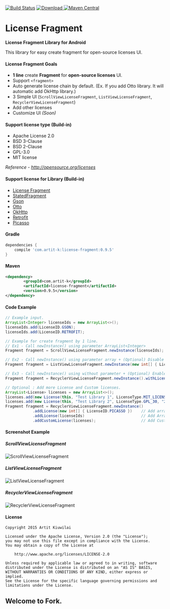 [![Build Status](https://travis-ci.org/first087/Android-License-Fragment.svg?branch=master)](https://travis-ci.org/first087/Android-License-Fragment)
[![Download](https://api.bintray.com/packages/first087/maven/Android-License-Fragment/images/download.svg) ](https://bintray.com/first087/maven/Android-License-Fragment/_latestVersion)
[![Maven Central](https://maven-badges.herokuapp.com/maven-central/com.artit-k/license-fragment/badge.svg)](https://maven-badges.herokuapp.com/maven-central/com.artit-k/license-fragment)

# License Fragment 
**License Fragment Library for Android**

This library for easy create fragment for open-source licenses UI.

#### License Fragment Goals
* **1 line** create **Fragment** for **open-source licenses** UI.
* Support ```<fragment>```
* Auto generate license chain by default. (Ex. If you add Otto library. It will automatic add OkHttp library.)
* 3 Simple UI (```ScrollViewLicenseFragment```, ```ListViewLicenseFragment```, ```RecyclerViewLicenseFragment```)
* Add other licenses
* Customize UI *(Soon)*

#### Support license type (Build-in)
* Apache License 2.0
* BSD 3-Clause
* BSD 2-Clause
* GPL-3.0
* MIT license

*Reference - http://opensource.org/licenses*

#### Support license for Library (Build-in)
* [License Fragment](https://github.com/first087/Android-License-Fragment)
* [StatedFragment](https://github.com/nuuneoi/StatedFragment)
* [Gson](https://github.com/google/gson)
* [Otto](http://square.github.io/otto/)
* [OkHttp](http://square.github.io/okhttp/)
* [Retrofit](http://square.github.io/retrofit/)
* [Picasso](http://square.github.io/picasso/)

#### Gradle
```groovy
dependencies {
    compile 'com.artit-k:license-fragment:0.9.5'
}
```

#### Maven
```xml
<dependency>
        <groupId>com.artit-k</groupId>
        <artifactId>license-fragment</artifactId>
        <version>0.9.5</version>
</dependency>
```

#### Code Example
```java
// Example input.
ArrayList<Integer> licenseIds = new ArrayList<>();
licenseIds.add(LicenseID.GSON);
licenseIds.add(LicenseID.RETROFIT);

// Example for create fragment by 1 line.
// Ex1 - Call newInstance() using parameter ArrayList<Integer>
Fragment fragment = ScrollViewLicenseFragment.newInstance(licenseIds);

// Ex2 - Call newInstance() using parameter array + (Optional) Disable license chain
Fragment fragment = ListViewLicenseFragment.newInstance(new int[] { LicenseID.PICASSO }).withLicenseChain(false);

// Ex3 - Call newInstance() using without parameter + (Optional) Enable license chain (default)
Fragment fragment = RecyclerViewLicenseFragment.newInstance().withLicenseChain(true);

// Optional : Add more License and Custom licenses.
ArrayList<License> licenses = new ArrayList<>();
licenses.add(new License(this, "Test Library 1", LicenseType.MIT_LICENSE, "2000-2001", "Test Owner 1"));
licenses.add(new License(this, "Test Library 2", LicenseType.GPL_30, "2002", "Test Owner 2"));
Fragment fragment = RecyclerViewLicenseFragment.newInstance()
            .addLicense(new int[] { LicenseID.PICASSO })    // Add array (same call newInstance)
            .addLicense(licenseIds)                         // Add ArrayList<Integer> (same call newInstance)
            .addCustomLicense(licenses);                    // Add Custom License
```

#### Screenshot Example
##### ScrollViewLicenseFragment
![ScrollViewLicenseFragment](https://github.com/first087/Android-License-Fragment/blob/master/screen/Demo-ScrollViewLicenseFragment.png)

##### ListViewLicenseFragment
![ListViewLicenseFragment](https://github.com/first087/Android-License-Fragment/blob/master/screen/Demo-ListViewLicenseFragment.png)

##### RecyclerViewLicenseFragment
![RecyclerViewLicenseFragment](https://github.com/first087/Android-License-Fragment/blob/master/screen/Demo-RecyclerViewLicenseFragment.png)

#### License
```
Copyright 2015 Artit Kiuwilai

Licensed under the Apache License, Version 2.0 (the "License");
you may not use this file except in compliance with the License.
You may obtain a copy of the License at

    http://www.apache.org/licenses/LICENSE-2.0

Unless required by applicable law or agreed to in writing, software
distributed under the License is distributed on an "AS IS" BASIS,
WITHOUT WARRANTIES OR CONDITIONS OF ANY KIND, either express or implied.
See the License for the specific language governing permissions and
limitations under the License.
```

## Welcome to Fork.
